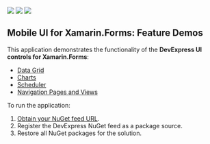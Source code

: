 <!-- default badges list -->
![](https://img.shields.io/endpoint?url=https://codecentral.devexpress.com/api/v1/VersionRange/228646956/19.2.4%2B)
[![](https://img.shields.io/badge/Open_in_DevExpress_Support_Center-FF7200?style=flat-square&logo=DevExpress&logoColor=white)](https://supportcenter.devexpress.com/ticket/details/T848259)
[![](https://img.shields.io/badge/📖_How_to_use_DevExpress_Examples-e9f6fc?style=flat-square)](https://docs.devexpress.com/GeneralInformation/403183)
<!-- default badges end -->
## Mobile UI for Xamarin.Forms: Feature Demos

This application demonstrates the functionality of the **DevExpress UI controls for Xamarin.Forms**:
- [Data Grid](http://docs.devexpress.com/MobileControls/400543/xamarin-forms/data-grid/index)
- [Charts](http://docs.devexpress.com/MobileControls/400422/xamarin-forms/charts/index) 
- [Scheduler](http://docs.devexpress.com/MobileControls/400676/xamarin-forms/scheduler/index) 
- [Navigation Pages and Views](http://docs.devexpress.com/MobileControls/400544/xamarin-forms/navigation-controls/index) 

To run the application:
1. [Obtain your NuGet feed URL](http://docs.devexpress.com/GeneralInformation/116042/installation/install-devexpress-controls-using-nuget-packages/obtain-your-nuget-feed-url).
2. Register the DevExpress NuGet feed as a package source.
3. Restore all NuGet packages for the solution.
